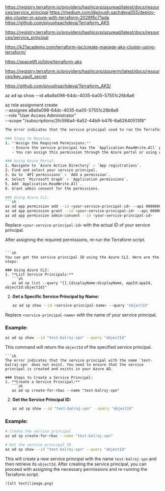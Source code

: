 https://registry.terraform.io/providers/hashicorp/azuread/latest/docs/resources/service_principal
https://medium.com/@piyush.sachdeva055/deploy-aks-cluster-in-azure-with-terraform-2028f6c71ada
https://github.com/piyushsachdeva/Terraform_AKS

https://registry.terraform.io/providers/hashicorp/azuread/latest/docs/resources/service_principal

https://k21academy.com/terraform-iac/create-manage-aks-cluster-using-terraform/

https://spacelift.io/blog/terraform-aks

https://registry.terraform.io/providers/hashicorp/azurerm/latest/docs/resources/key_vault_secret

https://github.com/piyushsachdeva/Terraform_AKS/


az ad sp show --id a8a9a098-64dc-4035-ba05-57551c26b8a6

az role assignment create \
  --assignee a8a9a098-64dc-4035-ba05-57551c26b8a6 \
  --role "User Access Administrator" \
  --scope "/subscriptions/2fc598a4-6a52-44b9-b476-6a62640513f8"


```sh
The error indicates that the service principal used to run the Terraform script does not have sufficient privileges to create an Azure AD application. You need to ensure that the service principal has the necessary permissions.

### Steps to Resolve:
1. **Assign the Required Permissions:**
   - Ensure the service principal has the `Application.ReadWrite.All` permission in Azure AD.
   - You can assign this permission through the Azure portal or using Azure CLI.

### Using Azure Portal:
1. Navigate to `Azure Active Directory` > `App registrations`.
2. Find and select your service principal.
3. Go to `API permissions` > `Add a permission`.
4. Select `Microsoft Graph` > `Application permissions`.
5. Add `Application.ReadWrite.All`.
6. Grant admin consent for the permissions.

### Using Azure CLI:
```sh
az ad app permission add --id <your-service-principal-id> --api 00000003-0000-0000-c000-000000000000 --api-permissions 5b567255-7703-4780-807c-7be8301ae99b=Role
az ad app permission grant --id <your-service-principal-id> --api 00000003-0000-0000-c000-000000000000
az ad app permission admin-consent --id <your-service-principal-id>
```

Replace `<your-service-principal-id>` with the actual ID of your service principal.

After assigning the required permissions, re-run the Terraform script.


```

```sh
You can get the service principal ID using the Azure CLI. Here are the steps:

### Using Azure CLI:
1. **List Service Principals:**
   ```sh
   az ad sp list --query "[].{displayName:displayName, appId:appId, objectId:objectId}"
   ```

2. **Get a Specific Service Principal by Name:**
   ```sh
   az ad sp show --id <service-principal-name> --query "objectId"
   ```

Replace `<service-principal-name>` with the name of your service principal.

### Example:
```sh
az ad sp show --id "test-balraj-spn" --query "objectId"
```

This command will return the `objectId` of the specified service principal.
```
```sh
The error indicates that the service principal with the name `test-balraj-spn` does not exist. You need to ensure that the service principal is created and exists in your Azure AD.

### Steps to Create a Service Principal:
1. **Create a Service Principal:**
   ```sh
   az ad sp create-for-rbac --name "test-balraj-spn"
   ```

2. **Get the Service Principal ID:**
   ```sh
   az ad sp show --id "test-balraj-spn" --query "objectId"
   ```

### Example:
```sh
# Create the service principal
az ad sp create-for-rbac --name "test-balraj-spn"

# Get the service principal ID
az ad sp show --id "test-balraj-spn" --query "objectId"
```

This will create a new service principal with the name `test-balraj-spn` and then retrieve its `objectId`. After creating the service principal, you can proceed with assigning the necessary permissions and re-running the Terraform script.
```
![alt text](image.png)
